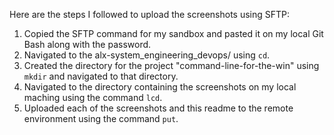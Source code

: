Here are the steps I followed to upload the screenshots using SFTP:
1. Copied the SFTP command for my sandbox and pasted it on my local Git Bash along with the password.
2. Navigated to the alx-system_engineering_devops/ using `cd`.
3. Created the directory for the project "command-line-for-the-win" using `mkdir` and navigated to that directory.
4. Navigated to the directory containing the screenshots on my local maching using the command `lcd`.
5. Uploaded each of the screenshots and this readme to the remote environment using the command `put`.